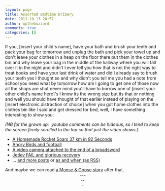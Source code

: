 ```yaml
---
layout: page
title: Assorted Bedtime Bribery
date: 2011-10-13 20:57
author: upthebuzzard
comments: true
categories: []
---
```

If you, [insert your child's name], have your bath and brush your teeth and pack your bag for tomorrow and unplug the bath and pick your towel up and don't leave your clothes in a heap on the floor there put them in the clothes bin and why leave your bag in the middle of the hallway where you will fall over it in the night and didn't I ever tell you how that is not the right way to treat books and have your last drink of water and did I already say to brush your teeth yes I thought so and why didn't you tell me you had a note from school you need what by tomorrow how am I going to get one of those now all the shops are shut never mind you'll have to borrow one of [insert your other child's name here]'s I know its the wrong size but its that or nothing and well you should have thought of that earlier instead of playing on the [insert electronic distraction of choice] when you got home clothes into the clothes bin like I said and get dressed for bed, well, I have something interesting to show you:

<em>(NB for the grown up:  youtube comments can be hideous, so I tend to keep the screen firmly scrolled to the top so that just the video shows.)</em>
<ul>
	<li><a href="http://www.popsci.com.au/technology/space/video-a-homemade-rocket-soars-37-km-in-92-seconds" target="_blank">A Homemade Rocket Soars 37 km in 92 Seconds</a></li>
	<li><a href="http://www.youtube.com/watch?noredirect=1&amp;hl=en&amp;v=cVzW3OGq7kM&amp;gl=US" target="_blank">Angry Birds and football</a></li>
	<li><a href="http://www.youtube.com/watch?v=FaEZZ43WrTQ" target="_blank">A video camera attached to the end of a broadsword</a></li>
	<li><a href="http://www.youtube.com/watch?v=qRVspuAJyAY" target="_blank">Jetlev FAIL and glorious recovery</a></li>
	<li>... <a href="http://stories.upthebuzzard.com/category/assorted-bedtime-bribery/">and more posts</a> or <a href="http://stories.upthebuzzard.com/category/assorted-bedtime-bribery/feed" target="_blank">as and when (as RSS)</a></li>
</ul>
<div>And maybe we can read <a title="Moose &amp; Goose Stories" href="http://stories.upthebuzzard.com/">a Moose &amp; Goose story</a> after that.</div>
<div style="text-align:center;">---</div>
<div style="text-align:center;">--</div>
<div style="text-align:center;">-</div>
